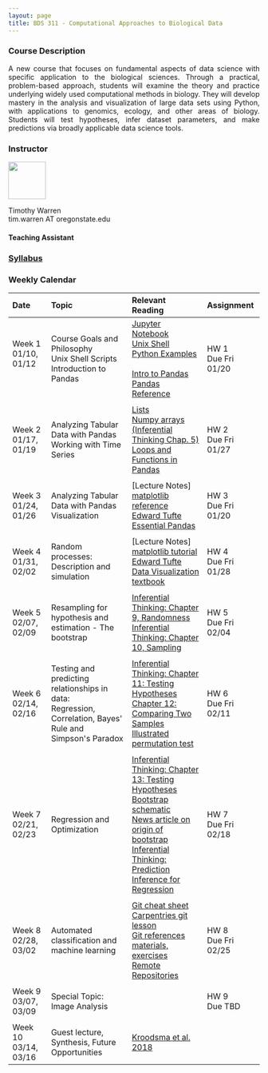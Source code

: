 ```yaml
---
layout: page
title: BDS 311 - Computational Approaches to Biological Data
---
```


### Course Description
 <!---
  will replace this image
 <img src="./assets/images/covidtrace_color_rev-01.png" width="390" height="270" align='right'/> 
-->
 <div style="text-align: justify"> 
 A new course that focuses on fundamental aspects of data science with specific application to the biological sciences. Through a practical, problem-based approach, students will examine the theory and practice underlying widely used computational methods in biology. They will develop mastery in the analysis and visualization of large data sets using Python, with applications to genomics, ecology, and other areas of biology. Students will test hypotheses, infer dataset parameters, and make predictions via broadly applicable data science tools. 
</div>   

### Instructor
<img src="./assets/images/twheadshot_square.jpg" width="75" height="75" align='center'/>      

Timothy Warren  
tim.warren AT oregonstate.edu         

#### Teaching Assistant
<!---
 <img src="./assets/images/arsheadshot.jpg" width="75" height = "75" align='center'/>

Alex Sathler
sathlera AT oregonstate.edu
-->
  
  





### [Syllabus](./syllabus_23.md)


### Weekly Calendar  

|Date                                  | Topic                             |  Relevant Reading                     | Assignment                                 |
|:-----------------------------        |:--------------------------------- |:------------------------------------  |:----------------------                      |
| Week 1 <br />01/10, 01/12&nbsp; &nbsp; &nbsp;&nbsp;&nbsp;| Course Goals and Philosophy <br />Unix Shell Scripts <br /> Introduction to Pandas&nbsp; &nbsp; &nbsp;| [Jupyter Notebook](https://www.e-education.psu.edu/geog489/node/2204)&nbsp; &nbsp; &nbsp;&nbsp; &nbsp;&nbsp; &nbsp;<br>[Unix Shell](https://swcarpentry.github.io/shell-novice/) <br> [Python Examples](https://nbviewer.jupyter.org/urls/bitbucket.org/hrojas/learn-pandas/raw/master/lessons/Python_101.ipynb) &nbsp; &nbsp;  <br> [Intro to Pandas](http://swcarpentry.github.io/python-novice-gapminder/) <br> [Pandas Reference](https://pandas.pydata.org/pandas-docs/stable/user_guide/10min.html)| HW 1<br/> Due Fri 01/20 &nbsp; &nbsp; |
|        |                |         |            |
| Week 2 <br /> 01/17, 01/19    | Analyzing Tabular Data with Pandas  <br />Working with Time Series | [Lists](https://swcarpentry.github.io/python-novice-gapminder/11-lists/index.html)<br>[Numpy arrays <br> (Inferential Thinking Chap. 5)](https://inferentialthinking.com/chapters/05/Sequences.html)<br>[Loops and Functions in Pandas](https://datacarpentry.org/python-ecology-lesson/06-loops-and-functions/)                                      | HW 2 <br/> Due Fri 01/27 |
|     |    |     |      |
| Week 3 <br /> 01/24, 01/26    | Analyzing Tabular Data with Pandas <br />Visualization  |[Lecture Notes]<br>[matplotlib reference](https://matplotlib.org/stable/tutorials/index.html#tutorials)<br>[Edward Tufte](https://www.edwardtufte.com/tufte/)<br>  [Essential Pandas](https://pandas.pydata.org/pandas-docs/stable/user_guide/10min.html)                                                 | HW 3 <br/> Due Fri 01/20|
|     |    |     |      |
| Week 4 <br /> 01/31, 02/02    | Random processes: Description and simulation  |[Lecture Notes]<br>[matplotlib tutorial](https://matplotlib.org/stable/tutorials/index.html#tutorials)<br>[Edward Tufte](https://www.edwardtufte.com/tufte/)<br>  [Data Visualization textbook](https://clauswilke.com/dataviz/)                                                 | HW 4 <br/> Due Fri 01/28|
|     |    |     |      |
| Week 5 <br /> 02/07, 02/09    |  Resampling for hypothesis and estimation - The bootstrap|[Inferential Thinking: Chapter 9, Randomness](https://inferentialthinking.com/chapters/09/Randomness.html)<br>[Inferential Thinking: Chapter 10, Sampling](https://inferentialthinking.com/chapters/10/Sampling_and_Empirical_Distributions.html)<br>        | HW 5 <br/> Due Fri 02/04 |
|     |    |     |      |
|  Week 6 <br /> 02/14, 02/16   |  Testing and predicting relationships in data: <br />Regression, Correlation, Bayes' Rule and Simpson's Paradox  |[Inferential Thinking: Chapter 11: Testing Hypotheses](https://inferentialthinking.com/chapters/11/Testing_Hypotheses.html)<br>[Chapter 12: Comparing Two Samples](https://inferentialthinking.com/chapters/12/Comparing_Two_Samples.html)<br>[Illustrated permutation test](https://www.jwilber.me/permutationtest/)                                                   | HW 6 <br/> Due Fri 02/11 |
|     |    |     |      |
| Week 7 <br /> 02/21, 02/23    |Regression and Optimization  | [Inferential Thinking: Chapter 13: Testing Hypotheses](https://inferentialthinking.com/chapters/13/Estimation.html)<br>[Bootstrap schematic](https://online.stat.psu.edu/stat555/node/119/)<br>[News article on origin of bootstrap](https://www.nytimes.com/1988/11/08/science/theorist-applies-computer-power-to-uncertainty-in-statistics.html)<br>[Inferential Thinking: Prediction](https://inferentialthinking.com/chapters/15/Prediction.html) <br> [Inference for Regression](https://inferentialthinking.com/chapters/16/Inference_for_Regression.html)                                       | HW 7 <br/> Due Fri 02/18 |
|     |    |     |      |
| Week 8 <br /> 02/28, 03/02    | Automated classification and machine learning |[Git cheat sheet](https://training.github.com/downloads/github-git-cheat-sheet.pdf)<br> [Carpentries git lesson](https://swcarpentry.github.io/git-novice/) <br> [Git references materials, exercises](https://open-source-for-researchers.github.io/open-source-workshop/) <br>[Remote Repositories](https://docs.github.com/en/github/getting-started-with-github/managing-remote-repositories)             | HW 8<br/> Due Fri 02/25 |
|     |    |     |      |
| Week 9 <br /> 03/07, 03/09   |Special Topic: Image Analysis|                                                | HW 9 <br/> Due TBD |
|     |    |     |      |
| Week 10 <br /> 03/14, 03/16    | Guest lecture, Synthesis, Future Opportunities   | [Kroodsma et al. 2018](https://www.science.org/doi/abs/10.1126/science.aao5646)                                           |  |


